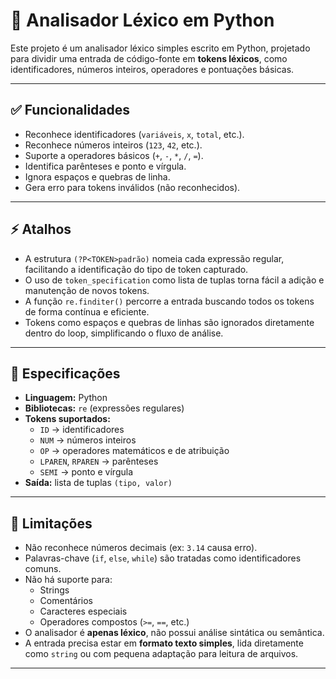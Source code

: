 # 🧠 Analisador Léxico em Python

Este projeto é um analisador léxico simples escrito em Python, projetado para dividir uma entrada de código-fonte em **tokens léxicos**, como identificadores, números inteiros, operadores e pontuações básicas.

---

## ✅ Funcionalidades

- Reconhece identificadores (`variáveis`, `x`, `total`, etc.).
- Reconhece números inteiros (`123`, `42`, etc.).
- Suporte a operadores básicos (`+`, `-`, `*`, `/`, `=`).
- Identifica parênteses e ponto e vírgula.
- Ignora espaços e quebras de linha.
- Gera erro para tokens inválidos (não reconhecidos).

---

## ⚡ Atalhos

- A estrutura `(?P<TOKEN>padrão)` nomeia cada expressão regular, facilitando a identificação do tipo de token capturado.
- O uso de `token_specification` como lista de tuplas torna fácil a adição e manutenção de novos tokens.
- A função `re.finditer()` percorre a entrada buscando todos os tokens de forma contínua e eficiente.
- Tokens como espaços e quebras de linhas são ignorados diretamente dentro do loop, simplificando o fluxo de análise.

---

## 📐 Especificações

- **Linguagem:** Python
- **Bibliotecas:** `re` (expressões regulares)
- **Tokens suportados:**
  - `ID` → identificadores
  - `NUM` → números inteiros
  - `OP` → operadores matemáticos e de atribuição
  - `LPAREN`, `RPAREN` → parênteses
  - `SEMI` → ponto e vírgula
- **Saída:** lista de tuplas `(tipo, valor)`

---

## 🚫 Limitações

- Não reconhece números decimais (ex: `3.14` causa erro).
- Palavras-chave (`if`, `else`, `while`) são tratadas como identificadores comuns.
- Não há suporte para:
  - Strings
  - Comentários
  - Caracteres especiais
  - Operadores compostos (`>=`, `==`, etc.)
- O analisador é **apenas léxico**, não possui análise sintática ou semântica.
- A entrada precisa estar em **formato texto simples**, lida diretamente como `string` ou com pequena adaptação para leitura de arquivos.

---
